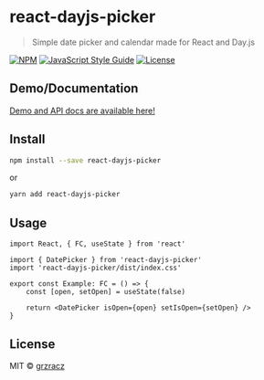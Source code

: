 # react-dayjs-picker

> Simple date picker and calendar made for React and Day.js

[![NPM](https://img.shields.io/npm/v/react-dayjs-picker.svg)](https://www.npmjs.com/package/react-dayjs-picker) [![JavaScript Style Guide](https://img.shields.io/badge/code_style-standard-brightgreen.svg)](https://standardjs.com) [![License](https://img.shields.io/npm/l/react-dayjs-picker)](https://www.npmjs.com/package/react-dayjs-picker)

## Demo/Documentation

[Demo and API docs are available here!]()


## Install

```bash
npm install --save react-dayjs-picker
```
or
```bash
yarn add react-dayjs-picker
```

## Usage

```tsx
import React, { FC, useState } from 'react'

import { DatePicker } from 'react-dayjs-picker'
import 'react-dayjs-picker/dist/index.css'

export const Example: FC = () => {
    const [open, setOpen] = useState(false)

    return <DatePicker isOpen={open} setIsOpen={setOpen} />
}
```

## License

MIT © [grzracz](https://github.com/grzracz)
